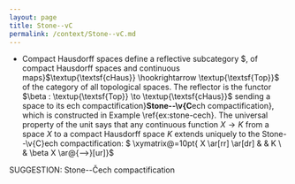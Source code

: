 ```yaml
---
layout: page
title: Stone--vC
permalink: /context/Stone--vC.md
---
```

-  Compact Hausdorff spaces define a reflective subcategory $, of compact Hausdorff spaces and continuous maps}$\textup{\textsf{cHaus}} \hookrightarrow \textup{\textsf{Top}}$ of the category of all topological spaces. The reflector is the functor $\beta : \textup{\textsf{Top}} \to \textup{\textsf{cHaus}}$ sending a space to its ech compactification}**Stone--\v{C**ech compactification}, which is constructed in Example \ref{ex:stone-cech}. The universal property of the unit says that any continuous function $X \to K$ from a space $X$ to a compact Hausdorff space $K$ extends uniquely to the Stone--\v{C}ech compactification:
$ \xymatrix@=10pt{ X \ar[rr] \ar[dr] & & K \\ & \beta X \ar@{-->}[ur]}$

SUGGESTION: Stone--Čech compactification
